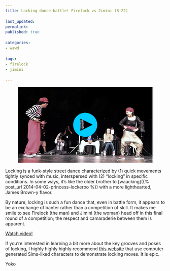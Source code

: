 ```yaml
---
title: Locking dance battle! Firelock vs Jimini (8:22)

last_updated: 
permalink: 
published: true

categories:
- wawd

tags:
- firelock
- jimini

---
```


<figure>
	<a href="https://www.youtube.com/watch?v=zkg_y2XUIfA"><img src="/assets/images/2014-07-02-firelock_jimini_battle.jpeg" alt="Firelock and Jimini face off on stage" /></a>
</figure>

Locking is a funk-style street dance characterized by (1) quick movements tightly synced with music, interspersed with (2) “locking” in specific conditions. In some ways, it’s like the older brother to [waacking]({% post_url 2014-04-02-princess-lockeroo %}) with a more lighthearted, James Brown-y flavor.

By nature, locking is such a fun dance that, even in battle form, it appears to be an exchange of banter rather than a competition of skill. It makes me smile to see Firelock (the man) and Jimini (the woman) head off in this final round of a competition; the respect and camaraderie between them is apparent.

[Watch video!](https://www.youtube.com/watch?v=zkg_y2XUIfA)

If you’re interested in learning a bit more about the key grooves and poses of locking, I highly highly highly recommend [this website](http://www.reallusion.com/contentstore/iClone/pack/StreetDance_Locking/default.aspx) that use computer generated Sims-liked characters to demonstrate locking moves. It is epic.

Yoko